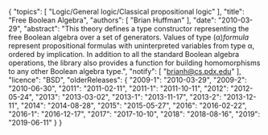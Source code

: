 {
    "topics": [
        "Logic/General logic/Classical propositional logic"
    ],
    "title": "Free Boolean Algebra",
    "authors": [
        "Brian Huffman"
    ],
    "date": "2010-03-29",
    "abstract": "This theory defines a type constructor representing the free Boolean algebra over a set of generators. Values of type (α)<i>formula</i> represent propositional formulas with uninterpreted variables from type α, ordered by implication. In addition to all the standard Boolean algebra operations, the library also provides a function for building homomorphisms to any other Boolean algebra type.",
    "notify": [
        "brianh@cs.pdx.edu"
    ],
    "licence": "BSD",
    "olderReleases": {
        "2009-1": "2010-03-29",
        "2009-2": "2010-06-30",
        "2011": "2011-02-11",
        "2011-1": "2011-10-11",
        "2012": "2012-05-24",
        "2013": "2013-03-02",
        "2013-1": "2013-11-17",
        "2013-2": "2013-12-11",
        "2014": "2014-08-28",
        "2015": "2015-05-27",
        "2016": "2016-02-22",
        "2016-1": "2016-12-17",
        "2017": "2017-10-10",
        "2018": "2018-08-16",
        "2019": "2019-06-11"
    }
}